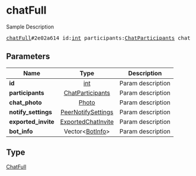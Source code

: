 # chatFull

Sample Description

<pre>
<a href="../constructor/chatFull.md">chatFull</a>#2e02a614 id:<a href="../type/int.md">int</a> participants:<a href="../type/ChatParticipants.md">ChatParticipants</a> chat_photo:<a href="../type/Photo.md">Photo</a> notify_settings:<a href="../type/PeerNotifySettings.md">PeerNotifySettings</a> exported_invite:<a href="../type/ExportedChatInvite.md">ExportedChatInvite</a> bot_info:Vector&lt;<a href="../type/BotInfo.md">BotInfo</a>&gt; = <a href="../type/ChatFull.md">ChatFull</a>;</pre>
## Parameters

| Name | Type | Description |
|------|:----:|-------------|
| **id** | <a href="../type/int.md">int</a> | Param description |
| **participants** | <a href="../type/ChatParticipants.md">ChatParticipants</a> | Param description |
| **chat_photo** | <a href="../type/Photo.md">Photo</a> | Param description |
| **notify_settings** | <a href="../type/PeerNotifySettings.md">PeerNotifySettings</a> | Param description |
| **exported_invite** | <a href="../type/ExportedChatInvite.md">ExportedChatInvite</a> | Param description |
| **bot_info** | Vector&lt;<a href="../type/BotInfo.md">BotInfo</a>&gt; | Param description |

## Type

<a href="../type/ChatFull.md">ChatFull</a>
